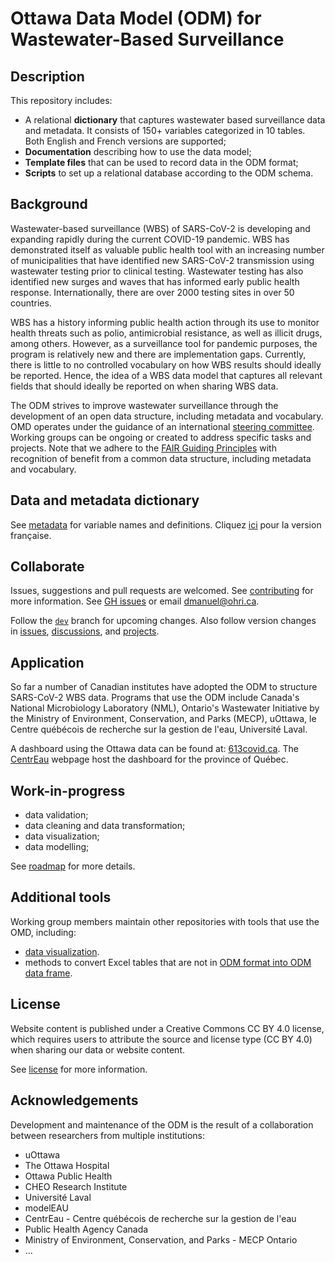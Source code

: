 # Ottawa Data Model (ODM) for Wastewater-Based Surveillance

## Description

This repository includes:

- A relational **dictionary** that captures wastewater based surveillance data and metadata. It consists of 150+ variables categorized in 10 tables. Both English and French versions are supported;
- **Documentation** describing how to use the data model;
- **Template files** that can be used to record data in the ODM format;
- **Scripts** to set up a relational database according to the ODM schema.

## Background
Wastewater-based surveillance (WBS) of SARS-CoV-2 is developing and expanding rapidly during the current COVID-19 pandemic. WBS has demonstrated itself as valuable public health tool with an increasing number of municipalities that have identified new SARS-CoV-2 transmission using wastewater testing prior to clinical testing. Wastewater testing has also identified new surges and waves that has informed early public health response. Internationally, there are over 2000 testing sites in over 50 countries.

WBS has a history informing public health action through its use to monitor health threats such as polio, antimicrobial resistance, as well as illicit drugs, among others. However, as a surveillance tool for pandemic purposes, the program is relatively new and there are implementation gaps. Currently, there is little to no controlled vocabulary on how WBS results should ideally be reported. Hence, the idea of a WBS data model that captures all relevant fields that should ideally be reported on when sharing WBS data.

The ODM strives to improve wastewater surveillance through the development of an open data structure, including metadata and vocabulary. OMD operates under the guidance of an international [steering committee](https://github.com/Big-Life-Lab/covid-19-wastewater/wiki). Working groups can be ongoing or created to address specific tasks and projects. Note that we adhere to the [FAIR Guiding Principles](https://www.go-fair.org/fair-principles/) with recognition of benefit from a common data structure, including metadata and vocabulary.

## Data and metadata dictionary

See [metadata](metadata_en.md) for variable names and definitions. Cliquez [ici](metadata_fr.md) pour la version française.

## Collaborate

Issues, suggestions and pull requests are welcomed. See [contributing](CONTRIBUTING.md) for more information. See [GH issues](https://github.com/Big-Life-Lab/covid-19-wastewater/issues) or email [dmanuel\@ohri.ca](mailto:dmanuel@ohri.ca).

Follow the [`dev`](https://github.com/Big-Life-Lab/covid-19-wastewater/tree/dev) branch for upcoming changes. Also follow version changes in [issues](https://github.com/Big-Life-Lab/covid-19-wastewater/issues), [discussions](https://github.com/Big-Life-Lab/covid-19-wastewater/discussions), and [projects](%3Chttps://github.com/Big-Life-Lab/covid-19-wastewater/projects).


## Application

So far a number of Canadian institutes have adopted the ODM to structure SARS-CoV-2 WBS data. Programs that use the ODM include Canada's National Microbiology Laboratory (NML), Ontario's Wastewater Initiative by the Ministry of Environment, Conservation, and Parks (MECP), uOttawa, le Centre québécois de recherche sur la gestion de l'eau, Université Laval. 

A dashboard using the Ottawa data can be found at: [613covid.ca](https://613covid.ca/wastewater). The [CentrEau](https://www.centreau.ulaval.ca/covid/) webpage host the dashboard for the province of Québec. 

## Work-in-progress

- data validation;
- data cleaning and data transformation;
- data visualization;
- data modelling;

See [roadmap](roadmap.md) for more details.

## Additional tools

Working group members maintain other repositories with tools that use the OMD, including:

- [data visualization](https://github.com/Big-Life-Lab/Ottawa-COVID-Projection).
- methods to convert Excel tables that are not in [ODM format into ODM data frame](https://github.com/jeandavidt/ODM-Import).

## License

Website content is published under a Creative Commons CC BY 4.0 license, which requires users to attribute the source and license type (CC BY 4.0) when sharing our data or website content.

See [license](LICENSE) for more information.

## Acknowledgements

Development and maintenance of the ODM is the result of a collaboration between researchers from multiple institutions:
- uOttawa
- The Ottawa Hospital
- Ottawa Public Health
- CHEO Research Institute
- Université Laval
- modelEAU
- CentrEau - Centre québécois de recherche sur la gestion de l'eau
- Public Health Agency Canada
- Ministry of Environment, Conservation, and Parks - MECP Ontario
- ...

